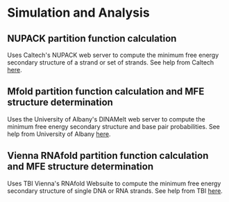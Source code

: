 Simulation and Analysis
=======================

## NUPACK partition function calculation
Uses Caltech's NUPACK web server to compute the minimum free energy secondary structure of a strand or set of strands. See help from Caltech [here](http://nupack.org/partition/info?page_name=new).

## Mfold partition function calculation and MFE structure determination 
Uses the University of Albany's DINAMelt web server to compute the minimum free energy secondary structure and base pair probabilities. See help from University of Albany [here](http://mfold.rna.albany.edu/?q=DINAMelt/help-quickfold).
	
## Vienna RNAfold partition function calculation and MFE structure determination 
Uses TBI Vienna's RNAfold Websuite to compute the minimum free energy secondary structure of single DNA or RNA strands. See help from TBI [here](http://rna.tbi.univie.ac.at/help.html). 
